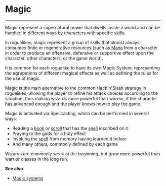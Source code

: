 # Magic

---

Magic represent a supernatural power that dwells inside a world and can be handled in different ways by characters with specific skills.  

In roguelikes, magic represent a group of skills that almost always consumes finite or regenerative resources (such as [Mana](../../mana.md) from a character in order to produce an offensive, defensive or supportive effect upon the character, other characters, or the game world).  

It is common for each roguelike to have its own Magic System, representing the agrupations of different magical effects as well as defining the rules for the use of magic.  

Magic is the main alternative to the common Hack'n'Slash strategy in roguelikes, allowing the player to refine his attack choices according to the situation, thus making wizards more powerful than warrior, if the character has advanced enough and the player knows how to play the game.  

Magic is activated via Spellcasting, which can be performed in several ways:  

* Reading a [book](../../book.md) or [scroll](../../scroll.md) that has the [spell](spell.md) inscribed on it
* Praying to the gods for a holy effect
* Invoking the [spell](spell.md) from memory having learned it before
* And many others, commonly defined by each game  

Wizards are commonly weak at the beginning, but grow more powerful than warrior classes in the long run.  

**See also**
* [Magic systems](magic_systems.md)